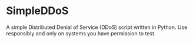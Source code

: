 # SimpleDDoS
A simple Distributed Denial of Service (DDoS) script written in Python. Use responsibly and only on systems you have permission to test.
